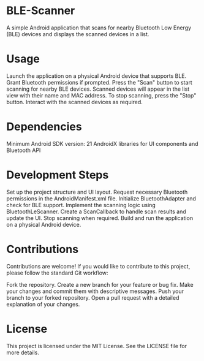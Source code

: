 # BLE-Scanner
A simple Android application that scans for nearby Bluetooth Low Energy (BLE) devices and displays the scanned devices in a list.
# Usage
Launch the application on a physical Android device that supports BLE.
Grant Bluetooth permissions if prompted.
Press the "Scan" button to start scanning for nearby BLE devices.
Scanned devices will appear in the list view with their name and MAC address.
To stop scanning, press the "Stop" button.
Interact with the scanned devices as required.
# Dependencies
Minimum Android SDK version: 21
AndroidX libraries for UI components and Bluetooth API

# Development Steps
Set up the project structure and UI layout.
Request necessary Bluetooth permissions in the AndroidManifest.xml file.
Initialize BluetoothAdapter and check for BLE support.
Implement the scanning logic using BluetoothLeScanner.
Create a ScanCallback to handle scan results and update the UI.
Stop scanning when required.
Build and run the application on a physical Android device.

# Contributions
Contributions are welcome! If you would like to contribute to this project, please follow the standard Git workflow:

Fork the repository.
Create a new branch for your feature or bug fix.
Make your changes and commit them with descriptive messages.
Push your branch to your forked repository.
Open a pull request with a detailed explanation of your changes.

# License 
This project is licensed under the MIT License. See the LICENSE file for more details.
